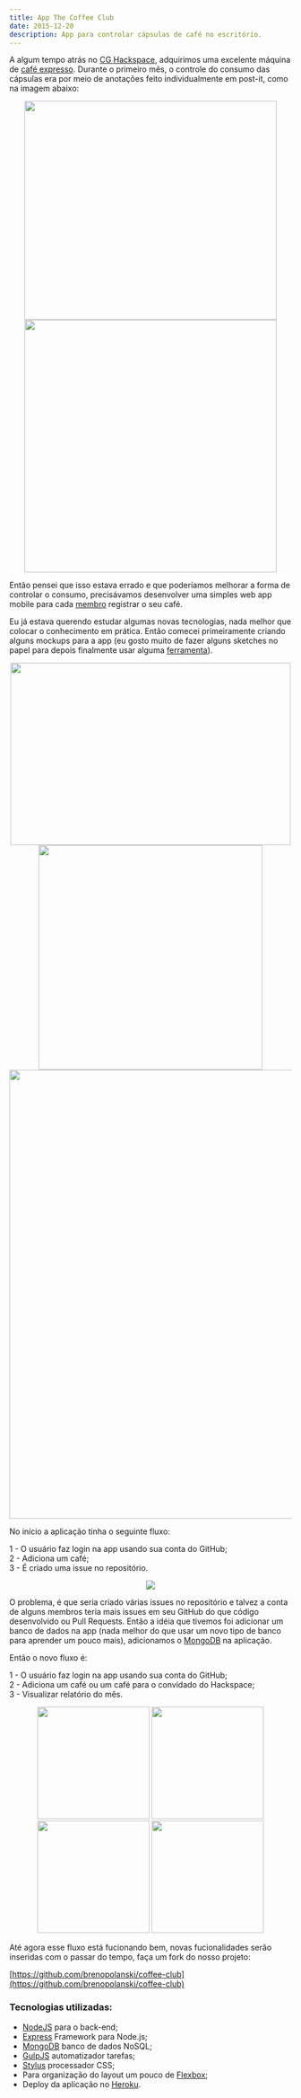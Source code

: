 ```yaml
---
title: App The Coffee Club
date: 2015-12-20
description: App para controlar cápsulas de café no escritório.
---
```


A algum tempo atrás no [CG Hackspace](http://www.cghackspace.org), adquirimos uma excelente máquina de [café expresso](https://www.nespresso.com/br/pt/). Durante o primeiro mês, o controle do consumo das cápsulas era por meio de anotações feito individualmente em post-it, como na imagem abaixo:

<p align="center">
	<img src="https://raw.githubusercontent.com/coffee-club/coffee-club/assets/post-it.jpg" style="width: 450px;" height="390" />
	<img src="https://raw.githubusercontent.com/coffee-club/coffee-club/assets/nespresso.gif" style="width: 450px;" />
</p>

Então pensei que isso estava errado e que poderíamos melhorar a forma de controlar o consumo, precisávamos desenvolver uma simples web app mobile para cada [membro](http://www.cghackspace.org/members) registrar o seu café.

Eu já estava querendo estudar algumas novas tecnologias, nada melhor que colocar o conhecimento em prática. Então comecei primeiramente criando alguns mockups para a app (eu gosto muito de fazer alguns sketches no papel para depois finalmente usar alguma [ferramenta](https://balsamiq.com)).

<p align="center">
	<img src="https://raw.githubusercontent.com/brenopolanski/brenopolanski.github.io/master/assets/images/posts/app-coffee-club-sketch1.jpg" style="width: 500px;" height="325" />
	<img src="https://raw.githubusercontent.com/brenopolanski/brenopolanski.github.io/master/assets/images/posts/app-coffee-club-sketch3.jpg" style="width: 400px;" />
	<img src="https://raw.githubusercontent.com/brenopolanski/brenopolanski.github.io/master/assets/images/posts/app-coffee-club-mockup.png" style="width: 800px;" />
</p>

No início a aplicação tinha o seguinte fluxo:

1 - O usuário faz login na app usando sua conta do GitHub; <br />
2 - Adiciona um café; <br />
3 - É criado uma issue no repositório.

<p align="center">
	<img src="https://raw.githubusercontent.com/brenopolanski/brenopolanski.github.io/master/assets/images/posts/app-coffee-club-issue.png" />
</p>

O problema, é que seria criado várias issues no repositório e talvez a conta de alguns membros teria mais issues em seu GitHub do que código desenvolvido ou Pull Requests. Então a idéia que tivemos foi adicionar um banco de dados na app (nada melhor do que usar um novo tipo de banco para aprender um pouco mais), adicionamos o [MongoDB](https://www.mongodb.org) na aplicação.

Então o novo fluxo é:

1 - O usuário faz login na app usando sua conta do GitHub; <br />
2 - Adiciona um café ou um café para o convidado do Hackspace; <br />
3 - Visualizar relatório do mês.

<p align="center">
	<img src="https://raw.githubusercontent.com/coffee-club/coffee-club/assets/mobile1.jpg" style="width: 200px;" />
	<img src="https://raw.githubusercontent.com/coffee-club/coffee-club/assets/mobile2.jpg" style="width: 200px;" />
	<img src="https://raw.githubusercontent.com/coffee-club/coffee-club/assets/mobile3.jpg" style="width: 200px;" />
	<img src="https://raw.githubusercontent.com/coffee-club/coffee-club/assets/mobile4.jpg" style="width: 200px;" />
</p>

Até agora esse fluxo está fucionando bem, novas fucionalidades serão inseridas com o passar do tempo, faça um fork do nosso projeto:

[https://github.com/brenopolanski/coffee-club](https://github.com/brenopolanski/coffee-club)

### Tecnologias utilizadas:

- [NodeJS](https://nodejs.org/en/) para o back-end;
- [Express](http://expressjs.com/en/) Framework para Node.js;
- [MongoDB](https://www.mongodb.org) banco de dados NoSQL;
- [GulpJS](http://gulpjs.com) automatizador tarefas;
- [Stylus](http://stylus-lang.com) processador CSS;
- Para organização do layout um pouco de [Flexbox](https://css-tricks.com/snippets/css/a-guide-to-flexbox/);
- Deploy da aplicação no [Heroku](https://heroku.com/deploy).
